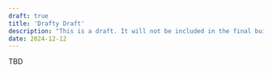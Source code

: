 ```yaml
---
draft: true
title: 'Drafty Draft'
description: "This is a draft. It will not be included in the final build."
date: 2024-12-12
---
```


TBD

